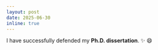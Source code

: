 ```yaml
---
layout: post
date: 2025-06-30
inline: true
---
```


I have successfully defended my **Ph.D. dissertation**. :sparkles: :smile: